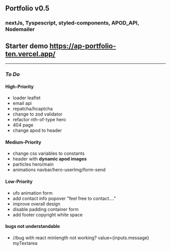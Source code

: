 ## Portfolio v0.5

### nextJs, Tyspescript, styled-components, APOD_API, Nodemailer

## Starter demo https://ap-portfolio-ten.vercel.app/

---

### _To Do_

#### High-Priority
- loader leaflet
- email api
- repatcha/hcaptcha 
- change to zod validator
- refactor nth-of-type hero
- 404 page
- change apod to header

#### Medium-Priority

- change css variables to constants
- header with **dynamic apod images**
- particles hero/main
- animations navbar/hero-userImg/form-send

#### Low-Priority
- ufo animation form
- add contact info popover "feel free to contact...."
- improve overall design
- disable padding container form 
- add footer copyright white space


#### bugs not understandable
*  //bug with react minlength not working?   value={inputs.message} myTextarea